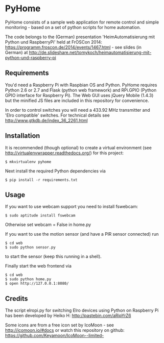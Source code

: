 PyHome
======

PyHome consists of a sample web application for remote control and simple monitoring - based on a set of python scripts for home automation. 

The code belongs to the (German) presentation 'HeimAutomatisierung mit Python und RaspberryPi' held at FrOSCon 2014:
https://programm.froscon.de/2014/events/1467.html - see slides (in German) at http://de.slideshare.net/tomykoch/heimautomatisierung-mit-python-und-raspberry-pi

Requirements
------------

You'd need a Raspberry Pi with Raspbian OS and Python. PyHome requires Python 2.6 or 2.7 and Flask (python web framework) and RPi.GPIO (Python GPIO interface for Raspberry Pi). The Web GUI uses jQuery Mobile (1.4.3) but the minified JS files are included in this repository for convenience.


In order to control switches you will need a 433.92 MHz transmitter and 'Elro compatible' switches.
For technical details see http://www.gtkdb.de/index_36_2261.html

Installation
------------

It is recommended (though optional) to create a virtual environment (see http://virtualenvwrapper.readthedocs.org/) for this project:

    $ mkvirtualenv pyhome

Next install the required Python dependencies via

    $ pip install -r requirements.txt 

Usage
-----

If you want to use webcam support you need to install fswebcam:

    $ sudo aptitude install fswebcam

Otherwise set webcam = False in home.py

If you want to use the motion sensor (and have a PIR sensor connected) run

    $ cd web
    $ sudo python sensor.py

to start the sensor (keep this running in a shell).

Finally start the web frontend via

    $ cd web
    $ sudo python home.py 
    $ open http://127.0.0.1:8080/
    

Credits
-------

The script elropi.py for switching Elro devices using Python on Raspberry Pi has been developed by Heiko H: http://pastebin.com/aRipYrZ6


Some icons are from a free icon set by IcoMoon - see http://icomoon.io/#docs or watch this repository on github:
https://github.com/Keyamoon/IcoMoon--limited-
